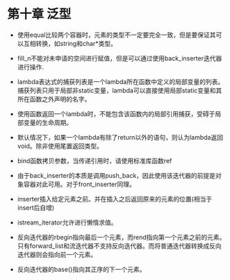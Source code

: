 # 第十章 泛型

* 使用equal比较两个容器时，元素的类型不一定要完全一致，但是要保证其可以互相转换，如string和char*类型。
* fill_n不能对未申请的空间进行赋值，但是可以通过使用back_inserter迭代器进行操作.

* lambda表达式的捕获列表是一个lambda所在函数中定义的局部变量的列表。捕获列表只用于局部非static变量，lambda可以直接使用局部static变量和其所在函数之外声明的名字。
* 使用函数返回一个lambda时，不能包含该函数内的局部引用捕获，受碍于局部变量的生命周期。
* 默认情况下，如果一个lambda有除了return以外的语句，则认为lambda返回void。除非使用尾置返回类型。
* bind函数拷贝参数，当传递引用时，请使用标准库函数ref

* 由于back_inserter的本质是调用push_back，因此使用该迭代器的前提是对象容器对此可用。对于front_inserter同理。
* inserter插入给定元素之前。并在插入之后返回原来的元素的位置(相当于insert后自增)
* istream_iterator允许进行懒惰求值。
* 反向迭代器的rbegin指向最后一个元素，而rend指向第一个元素之前的元素。只有forward_list和流迭代器不支持反向迭代器。而将普通迭代器转换成反向迭代器则会指向前一个元素。
* 反向迭代器的base()指向其正序的下一个元素。